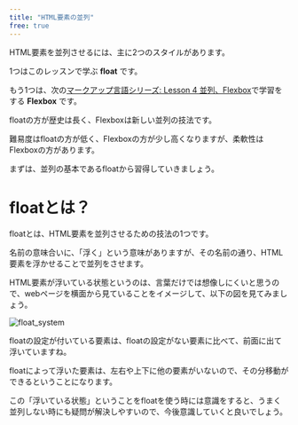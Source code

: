 ```yaml
---
title: "HTML要素の並列"
free: true
---
```


HTML要素を並列させるには、主に2つのスタイルがあります。

1つはこのレッスンで学ぶ **float** です。

もう1つは、次の[マークアップ言語シリーズ: Lesson 4 並列、Flexbox](https://zenn.dev/arisa_dev/books/markup-lesson4)で学習をする **Flexbox** です。

floatの方が歴史は長く、Flexboxは新しい並列の技法です。

難易度はfloatの方が低く、Flexboxの方が少し高くなりますが、柔軟性はFlexboxの方があります。

まずは、並列の基本であるfloatから習得していきましょう。

# floatとは？

floatとは、HTML要素を並列させるための技法の1つです。

名前の意味合いに、「浮く」という意味がありますが、その名前の通り、HTML要素を浮かせることで並列をさせます。

HTML要素が浮いている状態というのは、言葉だけでは想像しにくいと思うので、webページを横面から見ていることをイメージして、以下の図を見てみましょう。

![float_system](https://storage.googleapis.com/zenn-user-upload/qrpkys1h5uqygi2syygt24345go3)

floatの設定が付いている要素は、floatの設定がない要素に比べて、前面に出て浮いていますね。

floatによって浮いた要素は、左右や上下に他の要素がいないので、その分移動ができるということになります。

この「浮いている状態」ということをfloatを使う時には意識をすると、うまく並列しない時にも疑問が解決しやすいので、今後意識していくと良いでしょう。